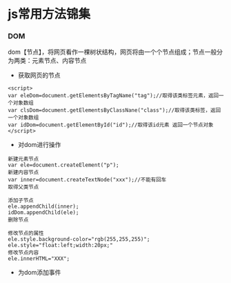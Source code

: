 # js常用方法锦集

### DOM
dom【节点】，将网页看作一棵树状结构，网页将由一个个节点组成；节点一般分为两类：元素节点、内容节点

* 获取网页的节点
```
<script>
var eleDom=document.getElementsByTagName("tag");//取得该类标签元素，返回一个对象数组
var clsDom=document.getElementsByClassNane("class");//取得该类标签，返回一个对象数组
var idDom=document.getElementById("id");//取得该id元素 返回一个节点对象
</script>
```

* 对dom进行操作
```
新建元素节点
var ele=document.createElement("p");
新建内容节点
var inner=document.createTextNode("xxx");//不能有回车
取得父类节点

添加子节点
ele.appendChild(inner);
idDom.appendChild(ele);
删除节点

修改节点的属性
ele.style.background-color="rgb(255,255,255)";
ele.style="float:left;width:20px;"
修改节点内容
ele.innerHTML="XXX";

```

* 为dom添加事件
```

```

